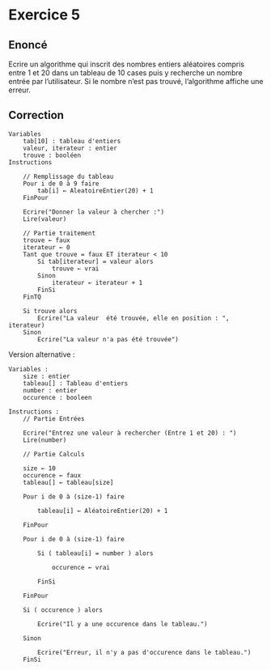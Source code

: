# Exercice 5

## Enoncé

Ecrire un algorithme qui inscrit des nombres entiers aléatoires compris entre 1 et 20 dans un tableau de 10 cases puis y recherche un nombre entrée par l’utilisateur. Si le nombre n’est pas trouvé, l’algorithme affiche une erreur.

## Correction

```
Variables
    tab[10] : tableau d'entiers
    valeur, iterateur : entier
    trouve : booléen
Instructions

    // Remplissage du tableau
    Pour i de 0 à 9 faire
        tab[i] ← AleatoireEntier(20) + 1
    FinPour

    Ecrire("Donner la valeur à chercher :")
    Lire(valeur)
        
    // Partie traitement 
    trouve ← faux
    iterateur ← 0
    Tant que trouve = faux ET iterateur < 10
        Si tab[iterateur] = valeur alors
            trouve ← vrai
        Sinon
            iterateur ← iterateur + 1
        FinSi
    FinTQ

    Si trouve alors
        Ecrire("La valeur  été trouvée, elle en position : ", iterateur)
    Sinon
        Ecrire("La valeur n'a pas été trouvée")
```

Version alternative :

```
Variables :
    size : entier
    tableau[] : Tableau d'entiers
    number : entier
    occurence : booleen
    
Instructions :
    // Partie Entrées
    
    Ecrire("Entrez une valeur à rechercher (Entre 1 et 20) : ")
    Lire(number)
    
    // Partie Calculs
    
    size ← 10
    occurence ← faux
    tableau[] ← tableau[size]
    
    Pour i de 0 à (size-1) faire
    
        tableau[i] ← AléatoireEntier(20) + 1
    
    FinPour
    
    Pour i de 0 à (size-1) faire
    
        Si ( tableau[i] = number ) alors
            
            occurence ← vrai
            
        FinSi
    
    FinPour
    
    Si ( occurence ) alors
    
        Ecrire("Il y a une occurence dans le tableau.")
        
    Sinon
    
        Ecrire("Erreur, il n'y a pas d'occurence dans le tableau.")
    FinSi
```